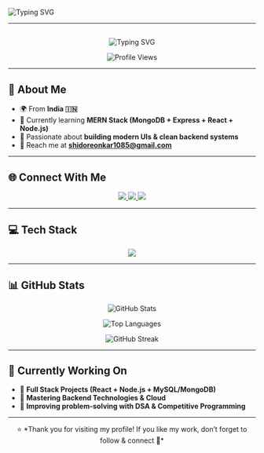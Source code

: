 <!-- Profile Banner -->
<!-- Intro SVG -->
<p align="left">
  <img src="https://readme-typing-svg.demolab.com?font=Pacifico&size=35&pause=1000&color=FF5733,FFC300&center=true&vCenter=true&width=650&lines=%F0%9F%91%8B%20Hello%2C%20I%27m%20Onkar%20Shidore" alt="Typing SVG" />
</p>

---
##

<!-- Role SVG -->
<p align="center">
  <img src="https://readme-typing-svg.demolab.com?font=Courier+Prime&size=28&pause=800&color=4287f5,42f57b,f54291&center=true&vCenter=true&width=600&lines=Frontend+Developer;Full+Stack+Learner;Open+Source+Contributor" alt="Typing SVG" />
</p>

<!-- Profile Views -->
<p align="center">
  <img src="https://komarev.com/ghpvc/?username=onkarshidore1085&label=👀+Profile+Views&color=brightgreen&style=for-the-badge" alt="Profile Views" />
</p>

---

## 🚀 About Me  

- 🌍 From **India 🇮🇳**  
- 🌱 Currently learning **MERN Stack (MongoDB + Express + React + Node.js)**  
- 🎨 Passionate about **building modern UIs & clean backend systems**  
- 📧 Reach me at **shidoreonkar1085@gmail.com**  

---

## 🌐 Connect With Me  

<p align="center">
  <a href="https://twitter.com/onkar_shidore" target="_blank">
    <img src="https://img.shields.io/badge/Twitter-1DA1F2?style=for-the-badge&logo=twitter&logoColor=white" />
  </a>
  <a href="https://linkedin.com/in/onkar-shidore" target="_blank">
    <img src="https://img.shields.io/badge/LinkedIn-0077B5?style=for-the-badge&logo=linkedin&logoColor=white" />
  </a>
  <a href="mailto:shidoreonkar1085@gmail.com">
    <img src="https://img.shields.io/badge/Gmail-D14836?style=for-the-badge&logo=gmail&logoColor=white" />
  </a>
</p>

---

## 💻 Tech Stack  

<p align="center">
  <img src="https://skillicons.dev/icons?i=html,css,javascript,react,nodejs,express,bootstrap,mysql,mongodb,java,c,cpp" />
</p>

---

## 📊 GitHub Stats  

<p align="center">
  <img src="https://github-readme-stats.vercel.app/api?username=onkar-shidore&show_icons=true&theme=radical" alt="GitHub Stats" />
</p>

<p align="center">
  <img src="https://github-readme-stats.vercel.app/api/top-langs?username=onkar-shidore&show_icons=true&locale=en&layout=compact&theme=tokyonight" alt="Top Languages" />
</p>

<p align="center">
  <img src="https://github-readme-streak-stats.herokuapp.com/?user=onkar-shidore&theme=highcontrast" alt="GitHub Streak" />
</p>

---

## 🏁 Currently Working On  

- 🚧 **Full Stack Projects (React + Node.js + MySQL/MongoDB)**  
- 🧠 **Mastering Backend Technologies & Cloud**  
- 🎯 **Improving problem-solving with DSA & Competitive Programming**  

---

<p align="center">
  ⭐ *Thank you for visiting my profile! If you like my work, don’t forget to follow & connect 🤝*  
</p>
